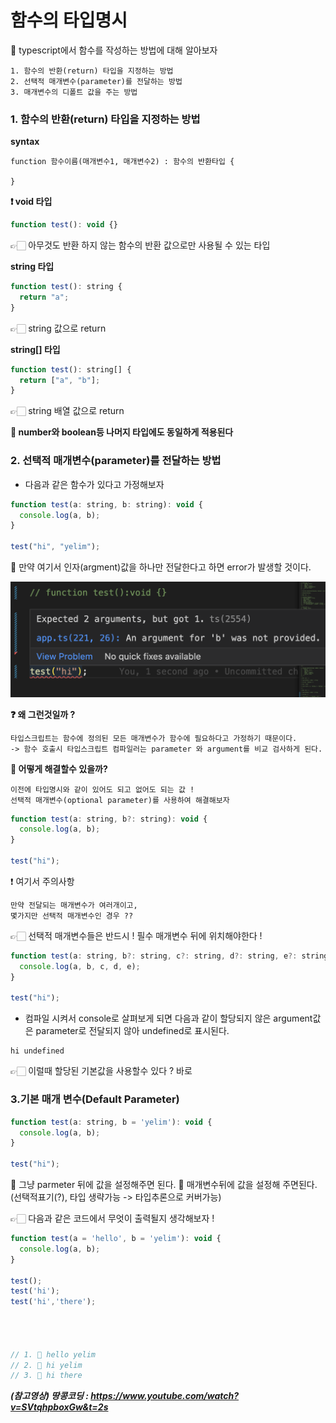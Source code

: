 # **함수의 타입명시**

📌 typescript에서 함수를 작성하는 방법에 대해 알아보자

    1. 함수의 반환(return) 타입을 지정하는 방법
    2. 선택적 매개변수(parameter)를 전달하는 방법
    3. 매개변수의 디폴트 값을 주는 방법

### **1. 함수의 반환(return) 타입을 지정하는 방법**

**syntax**

```
function 함수이름(매개변수1, 매개변수2) : 함수의 반환타입 {

}
```

**❗️ void 타입**

```js
function test(): void {}
```

👉🏻 아무것도 반환 하지 않는 함수의 반환 값으로만 사용될 수 있는 타입

**string 타입**

```js
function test(): string {
  return "a";
}
```

👉🏻 string 값으로 return

**string[] 타입**

```js
function test(): string[] {
  return ["a", "b"];
}
```

👉🏻 string 배열 값으로 return

**🔑 number와 boolean등 나머지 타입에도 동일하게 적용된다**



### **2. 선택적 매개변수(parameter)를 전달하는 방법**

- 다음과 같은 함수가 있다고 가정해보자

```js
function test(a: string, b: string): void {
  console.log(a, b);
}

test("hi", "yelim");
```

📌 만약 여기서 인자(argment)값을 하나만 전달한다고 하면 error가 발생할 것이다.

<img src="./img/008_1.png">


**❓ 왜 그런것일까 ?**

    타입스크립트는 함수에 정의된 모든 매개변수가 함수에 필요하다고 가정하기 때문이다.
    -> 함수 호출시 타입스크립트 컴파일러는 parameter 와 argument를 비교 검사하게 된다.
    


**🧠 어떻게 해결할수 있을까?**

    이전에 타입명시와 같이 있어도 되고 없어도 되는 값 !
    선택적 매개변수(optional parameter)를 사용하여 해결해보자

```js
function test(a: string, b?: string): void {
  console.log(a, b);
}

test("hi");
```

❗️ 여기서 주의사항 
    
    만약 전달되는 매개변수가 여러개이고,
    몇가지만 선택적 매개변수인 경우 ??

👉🏻 선택적 매개변수들은 반드시 ! 필수 매개변수 뒤에 위치해야한다 !

```js
function test(a: string, b?: string, c?: string, d?: string, e?: string): void {
  console.log(a, b, c, d, e);
}

test("hi");
```


- 컴파일 시켜서 console로 살펴보게 되면 다음과 같이 할당되지 않은 argument값은 parameter로 전달되지 않아 undefined로 표시된다. 

```
hi undefined
```

👉🏻 이럴때 할당된 기본값을 사용할수 있다 ? 바로

### **3.기본 매개 변수(Default Parameter)**

```js
function test(a: string, b = 'yelim'): void { 
  console.log(a, b);
}

test("hi");
```
📌 그냥 parmeter 뒤에 값을 설정해주면 된다.
📌 매개변수뒤에 값을 설정해 주면된다.(선택적표기(?), 타입 생략가능 -> 타입추론으로 커버가능)


👉🏻 다음과 같은 코드에서 무엇이 출력될지 생각해보자 !

```js
function test(a = 'hello', b = 'yelim'): void { 
  console.log(a, b);
}

test(); 
test('hi');
test('hi','there');




// 1. 📌 hello yelim
// 2. 📌 hi yelim
// 3. 📌 hi there
```



**_(참고영상) 땅콩코딩 : https://www.youtube.com/watch?v=SVtqhpboxGw&t=2s_**